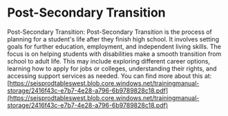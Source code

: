 # Post-Secondary Transition
Post-Secondary Transition: Post-Secondary Transition is the process of planning for a student's life after they finish high school. It involves setting goals for further education, employment, and independent living skills. The focus is on helping students with disabilities make a smooth transition from school to adult life. This may include exploring different career options, learning how to apply for jobs or colleges, understanding their rights, and accessing support services as needed.
You can find more about this at: [https://seisprodtableswest.blob.core.windows.net/trainingmanual-storage/2416f43c-e7b7-4e28-a796-6b9789828c18.pdf](https://seisprodtableswest.blob.core.windows.net/trainingmanual-storage/2416f43c-e7b7-4e28-a796-6b9789828c18.pdf)